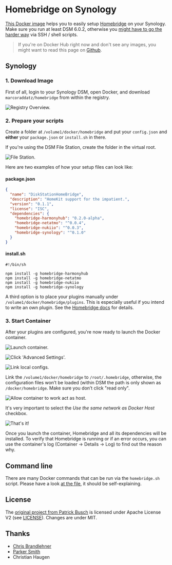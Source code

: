 # Homebridge on Synology

[This Docker image](https://hub.docker.com/r/marcoraddatz/homebridge/) helps you to easily setup [Homebridge](https://github.com/nfarina/homebridge) on your Synology. Make sure you run at least DSM 6.0.2, otherwise you [might have to go the harder way](https://marcoraddatz.com/en/2016/07/13/run-homebridge-on-a-synology/) via SSH / shell scripts.

> If you're on Docker Hub right now and don't see any images, you might want to read this page on [Github](https://github.com/marcoraddatz/homebridge-docker).

## Synology

### 1. Download Image

First of all, login to your Synology DSM, open Docker, and download `marcoraddatz/homebridge` from within the registry.

![Registry Overview.](doc/docker-1.png)

### 2. Prepare your scripts

Create a folder at `/volume1/docker/homebridge` and put your `config.json` and **either** your `package.json` or `install.sh` in there. 

If you're using the DSM File Station, create the folder in the virtual root.

![File Station.](doc/file-station-1.png)

Here are two examples of how your setup files can look like:

#### package.json

```json
{
  "name": "DiskStationHomeBridge",
  "description": "HomeKit support for the impatient.",
  "version": "0.1.1",
  "license": "ISC",
  "dependencies": {
    "homebridge-harmonyhub": "0.2.0-alpha",
    "homebridge-netatmo": "^0.0.4",
    "homebridge-nukiio": "^0.0.3",
    "homebridge-synology": "^0.1.0"
  }
}
```

#### install.sh

```shell
#!/bin/sh

npm install -g homebridge-harmonyhub
npm install -g homebridge-netatmo
npm install -g homebridge-nukiio
npm install -g homebridge-synology
```


A third option is to place your plugins manually under `/volume1/docker/homebridge/plugins`. This is especially useful if you intend to write an own plugin. See the [Homebridge docs](https://github.com/nfarina/homebridge#plugin-development) for details.

### 3. Start Container

After your plugins are configured, you're now ready to launch the Docker container.

![Launch container.](doc/docker-2.png)

![Click 'Advanced Settings'.](doc/docker-3.png)

![Link local configs.](doc/docker-4.png)

Link the `/volume1/docker/homebridge` to `/root/.homebridge`, otherwise, the configuration files won’t be loaded (within DSM the path is only shown as `/docker/homebridge`. Make sure you don’t click "read only".

![Allow container to work act as host.](doc/docker-5.png)

It's very important to select the *Use the same network as Docker Host* checkbox.

![That's it!](doc/docker-6.png)

Once you launch the container, Homebridge and all its dependencies will be installed. To verify that Homebridge is running or if an error occurs, you can use the container's log (Container → Details → Log) to find out the reason why.

## Command line

There are many Docker commands that can be run via the `homebridge.sh` script. Please have a look [at the file](homebridge.sh), it should be self-explaining.

## License

The [original project from Patrick Busch](https://github.com/patrickbusch/homebridge-docker) is licensed under Apache License V2 (see [LICENSE](LICENSE)). Changes are under MIT.

## Thanks
- [Chris Brandlehner](https://github.com/cbrandlehner/homebridge-docker)
- [Parker Smith](https://github.com/psmith3/synology-docker-homebridge)
- Christian Haugen